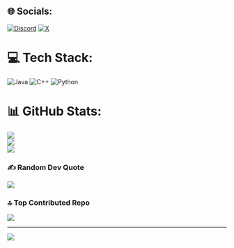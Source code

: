 
## 🌐 Socials:
[![Discord](https://img.shields.io/badge/Discord-%237289DA.svg?logo=discord&logoColor=white)](https://discord.gg/santiago_moroncr) [![X](https://img.shields.io/badge/X-black.svg?logo=X&logoColor=white)](https://x.com/santiago_cro) 

# 💻 Tech Stack:
![Java](https://img.shields.io/badge/java-%23ED8B00.svg?style=for-the-badge&logo=openjdk&logoColor=white) ![C++](https://img.shields.io/badge/c++-%2300599C.svg?style=for-the-badge&logo=c%2B%2B&logoColor=white) ![Python](https://img.shields.io/badge/python-3670A0?style=for-the-badge&logo=python&logoColor=ffdd54)
# 📊 GitHub Stats:
![](https://github-readme-stats.vercel.app/api?username=MikuWasTaken&theme=dark&hide_border=false&include_all_commits=false&count_private=false)<br/>
![](https://github-readme-streak-stats.herokuapp.com/?user=MikuWasTaken&theme=dark&hide_border=false)<br/>
![](https://github-readme-stats.vercel.app/api/top-langs/?username=MikuWasTaken&theme=dark&hide_border=false&include_all_commits=false&count_private=false&layout=compact)

### ✍️ Random Dev Quote
![](https://quotes-github-readme.vercel.app/api?type=horizontal&theme=radical)

### 🔝 Top Contributed Repo
![](https://github-contributor-stats.vercel.app/api?username=MikuWasTaken&limit=5&theme=dark&combine_all_yearly_contributions=true)

---
[![](https://visitcount.itsvg.in/api?id=MikuWasTaken&icon=0&color=0)](https://visitcount.itsvg.in)

<!-- Proudly created with GPRM ( https://gprm.itsvg.in ) -->
